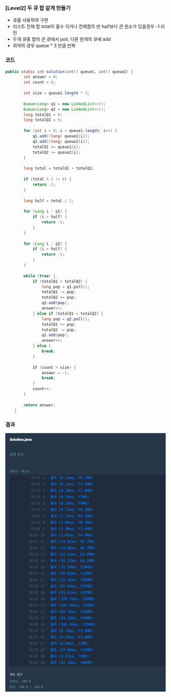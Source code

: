 
### [Level2] 두 큐 합 같게 만들기
- 큐를 사용하여 구현
- 리스트 전체 합 total이 홀수 이거나 전체합의 반 half보다 큰 원소가 있을경우 -1 리턴
- 두개 큐중 합이 큰 큐에서 poll, 다른 한개의 큐에 add
- 최악의 경우 queue * 3 만큼 반복

### 코드

```java
public static int solution(int[] queue1, int[] queue2) {
		int answer = 0;
		int count = 0;

		int size = queue1.length * 3;

		Queue<Long> q1 = new LinkedList<>();
		Queue<Long> q2 = new LinkedList<>();
		long totalQ1 = 0;
		long totalQ2 = 0;

		for (int i = 0; i < queue1.length; i++) {
			q1.add((long) queue1[i]);
			q2.add((long) queue2[i]);
			totalQ1 += queue1[i];
			totalQ2 += queue2[i];
		}

		long total = totalQ1 + totalQ2;

		if (total % 2 != 0) {
			return -1;
		}

		long half = total / 2;

		for (Long i : q1) {
			if (i > half) {
				return -1;
			}
		}

		for (Long i : q2) {
			if (i > half) {
				return -1;
			}
		}

		while (true) {
			if (totalQ1 > totalQ2) {
				long pop = q1.poll();
				totalQ1 -= pop;
				totalQ2 += pop;
				q2.add(pop);
				answer++;
			} else if (totalQ1 < totalQ2) {
				long pop = q2.poll();
				totalQ1 += pop;
				totalQ2 -= pop;
				q1.add(pop);
				answer++;
			} else {
				break;
			}

			if (count > size) {
				answer = -1;
				break;
			}
			count++;
		}

		return answer;
	}
```

### 결과

![img.png](seungwook-1.png)
